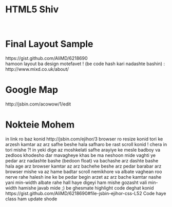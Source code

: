 <h1>HTML5 Shiv</h1>
<pre>
<script src="http://alimd.github.io/libs/html5shiv/3.6.2/html5shiv.min.js"></script>
</pre>
<h1>Final Layout Sample</h1>
https://gist.github.com/AliMD/6218690 <br />
hamoon layout ba design motefavet ! (be code hash kari nadashte bashin) : http://www.mixd.co.uk/about/
<h1>Google Map</h1>
http://jsbin.com/acowow/1/edit
<h1>Nokteie Mohem</h1>
in link ro baz konid http://jsbin.com/ejihor/3
browser ro resize konid tori ke arzesh kamtar az arz safhe beshe
hala safharo be rast scroll konid !
chera in tori mishe ?!
in yeki dige az moshkelati safhe arayiye ke mesle badboy va zedloos khodesho dar mavagheye khas be ma neshoon mide
vaghti ye pedar arz nadashte bashe (bedoon float) va bachashe arz dashte bashe
hala age arz browser kamtar az arz bachehe beshe arz pedar barabar arz browser mishe va az hame badtar scroll nemikhore
va albate vaghean roo nerve
rahe halesh ine ke be pedar begin arzet az arz bache kamtar nashe yani min-width
albate rahe hall haye digeyi ham mishe gozasht vali min-width hamishe javab mide ;)
be ghesmate highlight code deghat konid
https://gist.github.com/AliMD/6218690#file-jsbin-ejihor-css-L52
Code haye class ham update shode
